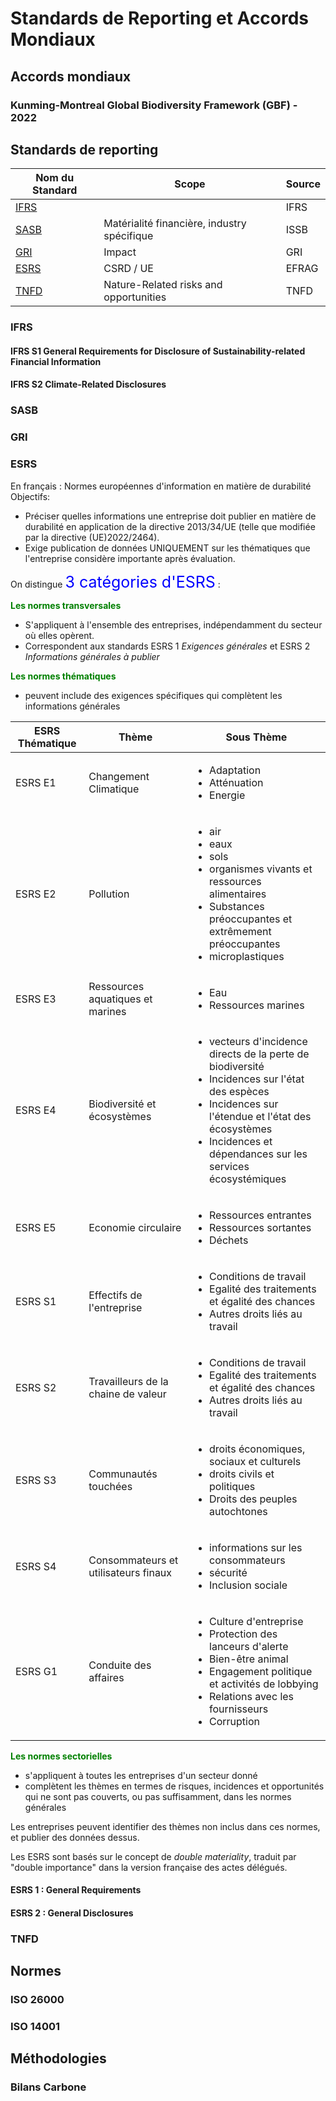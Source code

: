 # Standards de Reporting et Accords Mondiaux

## Accords mondiaux

### Kunming-Montreal Global Biodiversity Framework (GBF) - 2022

## Standards de reporting

| Nom du Standard                                                               | Scope                                       | Source |
| ----------------------------------------------------------------------------- | ------------------------------------------- | ------ |
| <a href = "https://www.ifrs.org/issued-standards/" target = "_blank">IFRS <a> |                                             | IFRS   |
| <a href = "https://sasb.org" target = "_blank">SASB </a>                      | Matérialité financière, industry spécifique | ISSB   |
| <a href = "https://www.globalreporting.org/" target = "_blank">GRI</a>        | Impact                                      | GRI    |
| <a href = "https://www.efrag.org/" target = "_blank">ESRS</a>                 | CSRD / UE                                   | EFRAG  |
| <a href="https://tnfd.global" target="_blank">TNFD</a>                        | Nature-Related risks and opportunities      | TNFD   |

### IFRS

#### IFRS S1 General Requirements for Disclosure of Sustainability-related Financial Information

#### IFRS S2 Climate-Related Disclosures

### SASB

### GRI

### ESRS

En français : Normes européennes d'information en matière de durabilité
Objectifs:

- Préciser quelles informations une entreprise doit publier en matière de durabilité en application de la directive 2013/34/UE (telle que modifiée par la directive (UE)2022/2464).
- Exige publication de données UNIQUEMENT sur les thématiques que l'entreprise considère importante après évaluation.

On distingue <span style="font-size:25px;color:blue">3 catégories d'ESRS</span> :

<span style="color:green;font-weight:bold">Les normes transversales</span>

- S'appliquent à l'ensemble des entreprises, indépendamment du secteur où elles opèrent.
- Correspondent aux standards ESRS 1 <i>Exigences générales</i> et ESRS 2 <i>Informations générales à publier</i>

<span style="color:green;font-weight:bold">Les normes thématiques</span>

- peuvent include des exigences spécifiques qui complètent les informations générales

| ESRS Thématique | Thème                                | Sous Thème                                                                                                                                                                                                                                        |
| --------------- | ------------------------------------ | ------------------------------------------------------------------------------------------------------------------------------------------------------------------------------------------------------------------------------------------------- |
| ESRS E1         | Changement Climatique                | <ul><li>Adaptation</li><li>Atténuation</li><li>Energie</li></ul>                                                                                                                                                                                  |
| ESRS E2         | Pollution                            | <ul><li>air</li><li>eaux</li><li>sols</li><li>organismes vivants et ressources alimentaires</li><li>Substances préoccupantes et extrêmement préoccupantes</li><li>microplastiques</li></ul>                                                       |
| ESRS E3         | Ressources aquatiques et marines     | <ul><li>Eau</li><li>Ressources marines</li></ul>                                                                                                                                                                                                  |
| ESRS E4         | Biodiversité et écosystèmes          | <ul><li>vecteurs d'incidence directs de la perte de biodiversité</li><li>Incidences sur l'état des espèces</li><li>Incidences sur l'étendue et l'état des écosystèmes</li><li>Incidences et dépendances sur les services écosystémiques</li></ul> |
| ESRS E5         | Economie circulaire                  | <ul><li>Ressources entrantes</li><li>Ressources sortantes</li><li>Déchets</li></ul>                                                                                                                                                               |
| ESRS S1         | Effectifs de l'entreprise            | <ul><li>Conditions de travail</li><li>Egalité des traitements et égalité des chances</li><li>Autres droits liés au travail</li></ul>                                                                                                              |
| ESRS S2         | Travailleurs de la chaine de valeur  | <ul><li>Conditions de travail</li><li>Egalité des traitements et égalité des chances</li><li>Autres droits liés au travail</li></ul>                                                                                                              |
| ESRS S3         | Communautés touchées                 | <ul><li>droits économiques, sociaux et culturels</li><li>droits civils et politiques</li><li>Droits des peuples autochtones</li></ul>                                                                                                             |
| ESRS S4         | Consommateurs et utilisateurs finaux | <ul><li>informations sur les consommateurs</li><li>sécurité</li><li>Inclusion sociale</li></ul>                                                                                                                                                   |
| ESRS G1         | Conduite des affaires                | <ul><li>Culture d'entreprise</li><li>Protection des lanceurs d'alerte</li><li>Bien-être animal</li><li>Engagement politique et activités de lobbying</li><li>Relations avec les fournisseurs</li><li>Corruption</li></ul>                         |

<span style="color:green;font-weight:bold">Les normes sectorielles</span>

- s'appliquent à toutes les entreprises d'un secteur donné
- complètent les thèmes en termes de risques, incidences et opportunités qui ne sont pas couverts, ou pas suffisamment, dans les normes générales

Les entreprises peuvent identifier des thèmes non inclus dans ces normes, et publier des données dessus.

Les ESRS sont basés sur le concept de <i> double materiality</i>, traduit par "double importance" dans la version française des actes délégués.

#### ESRS 1 : General Requirements

#### ESRS 2 : General Disclosures

### TNFD

## Normes

### ISO 26000

### ISO 14001

## Méthodologies

### Bilans Carbone
